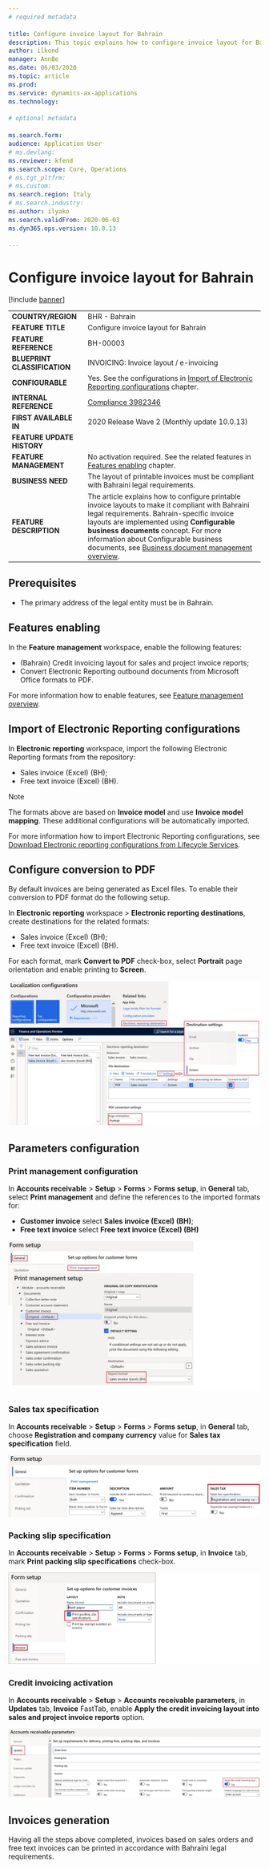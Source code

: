 ```yaml
---
# required metadata

title: Configure invoice layout for Bahrain
description: This topic explains how to configure invoice layout for Bahrain.
author: ilkond
manager: AnnBe
ms.date: 06/03/2020
ms.topic: article
ms.prod: 
ms.service: dynamics-ax-applications
ms.technology: 

# optional metadata

ms.search.form: 
audience: Application User
# ms.devlang: 
ms.reviewer: kfend
ms.search.scope: Core, Operations
# ms.tgt_pltfrm: 
# ms.custom: 
ms.search.region: Italy
# ms.search.industry: 
ms.author: ilyako
ms.search.validFrom: 2020-06-03
ms.dyn365.ops.version: 10.0.13

---
```


# Configure invoice layout for Bahrain

[!include [banner](../includes/banner.md)]

|                     |  |
|------------------------------|-------------------|
| **COUNTRY/REGION**          | BHR - Bahrain|
| **FEATURE TITLE** | Configure invoice layout for Bahrain |
| **FEATURE REFERENCE**                | BH-00003|
| **BLUEPRINT CLASSIFICATION**                | INVOICING: Invoice layout / e-invoicing|
| **CONFIGURABLE**                | Yes. See the configurations in [Import of Electronic Reporting configurations](#ERConfigs) chapter.|
| **INTERNAL REFERENCE**                | [Compliance 3982346](https://vstsmbs.visualstudio.com/Compliance/_queries/edit/3982346)|
| **FIRST AVAILABLE IN**                | 2020 Release Wave 2 (Monthly update 10.0.13)|
| **FEATURE UPDATE HISTORY**                |  |
| **FEATURE MANAGEMENT**                | No activation required. See the related features in [Features enabling](#Features) chapter.|
| **BUSINESS NEED**                | The layout of printable invoices must be compliant with Bahraini legal requirements.|
| **FEATURE DESCRIPTION**                | The article explains how to configure printable invoice layouts to make it compliant with Bahraini legal requirements. Bahrain-specific invoice layouts are implemented using **Configurable business documents** concept. For more information about Configurable business documents, see [Business document management overview](../../fin-and-ops/dev-itpro/analytics/er-business-document-management.md).|

## Prerequisites

- The primary address of the legal entity must be in Bahrain.

## <a name="Features"></a>Features enabling

In the **Feature management** workspace, enable the following features:
- (Bahrain) Credit invoicing layout for sales and project invoice reports;
- Convert Electronic Reporting outbound documents from Microsoft Office formats to PDF.

For more information how to enable features, see [Feature management overview](../../fin-and-ops/get-started/feature-management/feature-management-overview.md).

## <a name="ERConfigs"></a>Import of Electronic Reporting configurations
In **Electronic reporting** workspace, import the following Electronic Reporting formats from the repository:
 - Sales invoice (Excel) (BH);
 - Free text invoice (Excel) (BH).
 
> [!NOTE]
> The formats above are based on **Invoice model** and use **Invoice model mapping**. These additional configurations will be automatically imported.

For more information how to import Electronic Reporting configurations, see [Download Electronic reporting configurations from Lifecycle Services](../../dev-itpro/analytics/download-electronic-reporting-configuration-lcs.md).

## Configure conversion to PDF
By default invoices are being generated as Excel files. To enable their conversion to PDF format do the following setup.

In **Electronic reporting** workspace > **Electronic reporting destinations**, create destinations for the related formats:
 - Sales invoice (Excel) (BH);
 - Free text invoice (Excel) (BH).
 
For each format, mark **Convert to PDF** check-box, select **Portrait** page orientation and enable printing to **Screen**.

![Enable conversion to PDF](media/emea-bhr-pdf.jpg)

## Parameters configuration
### Print management configuration
In **Accounts receivable** > **Setup** > **Forms** > **Forms setup**, in **General** tab, select **Print management** and define the references to the imported formats for:
- **Customer invoice** select **Sales invoice (Excel) (BH)**;
- **Free text invoice** select **Free text invoice (Excel) (BH)**

![Print management configuration](media/emea-bhr-print_management.jpg)

### Sales tax specification
In **Accounts receivable** > **Setup** > **Forms** > **Forms setup**, in **General** tab, choose **Registration and company currency** value for **Sales tax specification** field.

![Sales tax specification](media/emea-bhr-tax-spec.jpg)

### Packing slip specification
In **Accounts receivable** > **Setup** > **Forms** > **Forms setup**, in **Invoice** tab, mark **Print packing slip specifications** check-box.

![Packing slip specification](media/emea-bhr-packing-spec.jpg)

### Credit invoicing activation
In **Accounts receivable** > **Setup** > **Accounts receivable parameters**, in **Updates** tab, **Invoice** FastTab, enable **Apply the credit invoicing layout into sales and project invoice reports** option.

![Credit invoicing activation](media/emea-bhr-credit.jpg)

## Invoices generation

Having all the steps above completed, invoices based on sales orders and free text invoices can be printed in accordance with Bahraini legal requirements.
